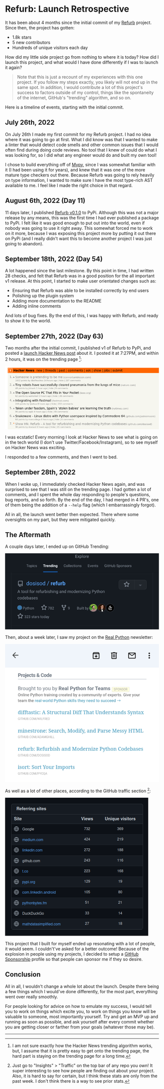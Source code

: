 # Refurb: Launch Retrospective

It has been about 4 months since the initial commit of my [Refurb](https://github.com/dosisod/refurb) project.
Since then, the project has gotten:

* 1.8k stars
* 5 new contributors
* Hundreds of unique visitors each day

How did my little side project go from nothing to where it is today? How did I launch this
project, and what would I have done differently if I was to launch it again?

> Note that this is just a recount of my experiences with this one project. If you follow my steps
> exactly, you likely will not end up in the same spot. In addition, I would contribute a lot of this
> project's success to factors outside of my control, things like the spontaneity of the internet,
> GitHub's "trending" algorithm, and so on.

Here is a timeline of events, starting with the initial commit.

## July 26th, 2022

On July 26th I made my first commit for my Refurb project. I had no idea where it was going to
go at first. What I did know was that I wanted to make a linter that would detect code smells
and other common issues that I would often find during doing code reviews. No tool that I knew
of could do what I was looking for, so I did what any engineer would do and built my own tool!

I chose to build everything off of [Mypy](https://github.com/python/mypy), since I was somewhat
familiar with it (I had been using it for years), and knew that it was one of the more mature type checkers
out there. Because Refurb was going to rely heavily on type information, I wanted to make sure I have
the most type-rich AST available to me. I feel like I made the right choice in that regard.

## August 6th, 2022 (Day 11)

11 days later, I published [Refurb v0.1.0](https://pypi.org/project/refurb/0.1.0/) to PyPi. Although
this was not a major release by any means, this was the first time I had ever published a package
to PyPi. I felt like it was good enough to put out into the world, even if nobody was going to use it
right away. This somewhat forced me to work on it more, because I was exposing this project more by
putting it out there on PyPi (and I really didn't want this to become another project I was just going
to abandon).

## September 18th, 2022 (Day 54)

A lot happened since the last milestone. By this point in time, I had written 28 checks, and felt
that Refurb was in a good position for the all important v1 release. At this point, I started to make
user orientated changes such as:

* Ensuring that Refurb was able to be installed correctly by end users
* Polishing up the plugin system
* Adding more documentation to the README
* Adding inline comments

And lots of bug fixes. By the end of this, I was happy with Refurb, and ready to show it to the world.

## September 27th, 2022 (Day 63)

Two months after the initial commit, I published v1 of Refurb to PyPi, and posted a [launch Hacker News post](https://news.ycombinator.com/item?id=33003929)
about it. I posted it at 7:27PM, and within 2 hours, it was on the trending page [^1]:

<img src="./hacker-news.png">


I was ecstatic! Every morning I look at Hacker News to see what is going on in the tech world (I don't use
Twitter/Facebook/Instagram), so to see myself on Hacker News was exciting.

I responded to a few comments, and then I went to bed.

## September 28th, 2022

When I woke up, I immediately checked Hacker News again, and was surprised to see that I was still on
the trending page. I had gotten a lot of comments, and I spent the whole day responding to people's
questions, bug reports, and so forth. By the end of the day, I had merged in 4 PR's, one of them
being the addition of a `--help` flag (which I embarrassingly forgot).

All in all, the launch went better then expected. There where some oversights on my part, but they
were mitigated quickly.

## The Aftermath

A couple days later, I ended up on GitHub Trending:

<img src="./github-trending.png">


Then, about a week later, I saw my project on the [Real Python](https://realpython.com/) newsletter:

<img src="./real-python-newsletter.png">


As well as a lot of other places, according to the GitHub traffic section [^2]:

<img src="./traffic.png">


This project that I built for myself ended up resonating with a lot of people, it would seem.
I couldn't've asked for a better outcome! Because of the explosion in people using my projects,
I decided to setup a [GitHub Sponsorship](https://github.com/sponsors/dosisod) profile so that
people can sponsor me if they so desire.

## Conclusion

All in all, I wouldn't change a whole lot about the launch. Despite there being a few things which
I would've done differently, for the most part, everything went over really smoothly.

For people looking for advice on how to emulate my success, I would tell you to work on things which
excite you, to work on things you know will be valuable to someone, most importantly yourself. Try
and get an MVP up and running as soon as possible, and ask yourself after every commit whether you
are getting closer or farther from your goals (whatever those may be).

---

[^1]: I am not sure exactly how the Hacker News trending algorithm works, but, I assume that
it is pretty easy to get onto the trending page, the hard part is staying on the trending
page for a long time.

[^2]: Just go to "Insights" > "Traffic" on the top bar of any repo you own! It super interesting
to see how people are finding out about your project. Also, it is hard to say for certain, but I
think these stats are only from the past week. I don't think there is a way to see prior stats.

